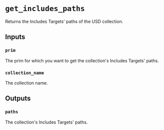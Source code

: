 # `get_includes_paths`

Returns the Includes Targets' paths of the USD collection.

## Inputs

### `prim`
The prim for which you want to get the collection's Includes Targets' paths. 

### `collection_name`
The collection name. 

## Outputs

### `paths`
The collection's Includes Targets' paths. 

